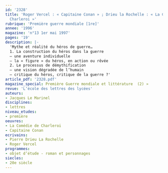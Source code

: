 ```yaml
---
id: '2328'
title: 'Roger Vercel : « Capitaine Conan » ; Drieu la Rochelle : « La Comédie de
  Charleroi »'
rubrique: 'Première guerre mondiale [1re]'
annee: '1996'
magazine: 'n°13 1er mai 1997'
pages: '19'
description: |-
  'Mythe et réalité du héros de guerre…
  1. La construction du héros dans la guerre
  – une aventure individuelle
  – la « figure » du héros, en action ou rêvée
  2. Le processus de démythification
  – une vision dégradée de l’humain
  – critique du héros, critique de la guerre ?'
article_pdf: '2328.pdf'
magazine_special: Première Guerre mondiale et littérature  (2) »
revue: 'L’école des lettres des lycées'
auteurs:
- Jacques Le Marinel
disciplines:
- lettres
niveau_etudes:
- première
oeuvres:
- La Comédie de Charleroi
- Capitaine Conan
ecrivains:
- Pierre Drieu La Rochelle
- Roger Vercel
programmes:
- objet d’étude - roman et personnages
siecles:
- 20e siècle
---
```

